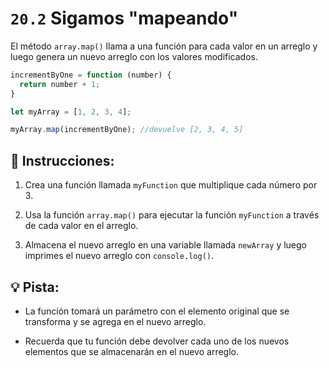 # `20.2` Sigamos "mapeando"

El método `array.map()` llama a una función para cada valor en un arreglo y luego genera un nuevo arreglo con los valores modificados.

```js
incrementByOne = function (number) {
  return number + 1; 
}

let myArray = [1, 2, 3, 4];

myArray.map(incrementByOne); //devuelve [2, 3, 4, 5]
```


## 📝 Instrucciones:

1. Crea una función llamada `myFunction` que multiplique cada número por 3.

2. Usa la función `array.map()` para ejecutar la función `myFunction` a través de cada valor en el arreglo.

3. Almacena el nuevo arreglo en una variable llamada `newArray` y luego imprimes el nuevo arreglo con `console.log()`.

## 💡 Pista:

+ La función tomará un parámetro con el elemento original que se transforma y se agrega en el nuevo arreglo.

+ Recuerda que tu función debe devolver cada uno de los nuevos elementos que se almacenarán en el nuevo arreglo.

